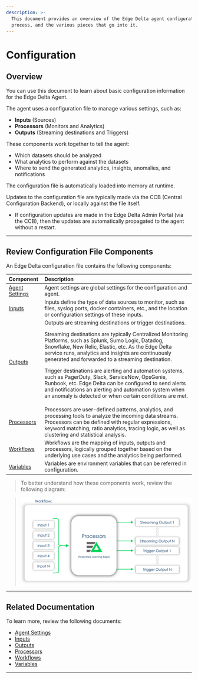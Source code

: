 ```yaml
---
description: >-
  This document provides an overview of the Edge Delta agent configuration
  process, and the various pieces that go into it.
---
```


# Configuration

## Overview

You can use this document to learn about basic configuration information for the Edge Delta Agent.

The agent uses a configuration file to manage various settings, such as:

  * **Inputs** \(Sources\)
  * **Processors** \(Monitors and Analytics\)
  * **Outputs** \(Streaming destinations and Triggers\)

These components work together to tell the agent:

  * Which datasets should be analyzed
  * What analytics to perform against the datasets    
  * Where to send the generated analytics, insights, anomalies, and notifications

The configuration file is automatically loaded into memory at runtime.

Updates to the configuration file are typically made via the CCB \(Central Configuration Backend\), or locally against the file itself.

  * If configuration updates are made in the Edge Delta Admin Portal \(via the CCB\), then the updates are automatically propagated to the agent without a restart.

***

## Review Configuration File Components

An Edge Delta configuration file contains the following components:

| Component | Description |
| :--- | :--- |
| [Agent Settings](./agent-settings.md) | Agent settings are global settings for the configuration and agent. |
| [Inputs](inputs.md) | Inputs define the type of data sources to monitor, such as files, syslog ports, docker containers, etc., and the location or configuration settings of these inputs. |
| [Outputs](outputs.md) | Outputs are streaming destinations or trigger destinations. <p>Streaming destinations are typically Centralized Monitoring Platforms, such as Splunk, Sumo Logic, Datadog, Snowflake, New Relic, Elastic, etc. As the Edge Delta service runs, analytics and insights are continuously generated and forwarded to a streaming destination. <p>Trigger destinations are alerting and automation systems, such as PagerDuty, Slack, ServiceNow, OpsGenie, Runbook, etc. Edge Delta can be configured to send alerts and notifications an alerting and automation system when an anomaly is detected or when certain conditions are met.
| [Processors](processors.md) | Processors are user-defined patterns, analytics, and processing tools to analyze the incoming data streams. Processors can be defined with regular expressions, keyword matching, ratio analytics, tracing logic, as well as clustering and statistical analysis. |
| [Workflows](./workflows.md) | Workflows are the mapping of inputs, outputs and processors, logically grouped together based on the underlying use cases and the analytics being performed. |
| [Variables](./variables.md) | Variables are environment variables that can be referred in configuration. |

> To better understand how these components work, review the following diagram:

> ![The Federated Learning Edge \(FLE\) applies distributed machine learning, statistical analysis, and stream-processing algorithms to incoming data, resulting in dynamically generated outputs \(streams and triggers\)](.././assets/image%20%2812%29.png)

***

## Related Documentation

To learn more, review the following documents:

  * [Agent Settings](./agent-settings.md)
  * [Inputs](inputs.md)
  * [Outputs](outputs.md)
  * [Processors](processors.md)
  * [Workflows](./workflows.md)
  * [Variables](./variables.md)

***
